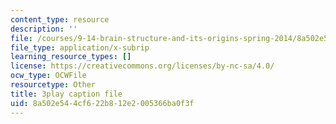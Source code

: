 ```yaml
---
content_type: resource
description: ''
file: /courses/9-14-brain-structure-and-its-origins-spring-2014/8a502e544cf622b812e2005366ba0f3f_555120.srt
file_type: application/x-subrip
learning_resource_types: []
license: https://creativecommons.org/licenses/by-nc-sa/4.0/
ocw_type: OCWFile
resourcetype: Other
title: 3play caption file
uid: 8a502e54-4cf6-22b8-12e2-005366ba0f3f
---
```


